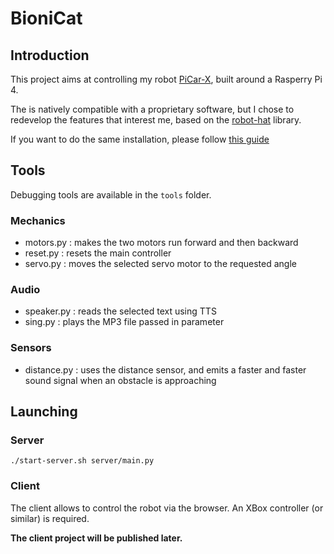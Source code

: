 # BioniCat

## Introduction

This project aims at controlling my robot [PiCar-X](https://docs.sunfounder.com/projects/picar-x/en/latest/), built around a Rasperry Pi 4.

The is natively compatible with a proprietary software, but I chose to redevelop the features that interest me, based on the [robot-hat](https://github.com/sunfounder/robot-hat.git) library.

If you want to do the same installation, please follow [this guide](https://docs.sunfounder.com/projects/picar-x/en/latest/python/python_start/quick_guide_on_python.html)

## Tools

Debugging tools are available in the `tools` folder.

### Mechanics

- motors.py : makes the two motors run forward and then backward
- reset.py : resets the main controller
- servo.py : moves the selected servo motor to the requested angle

### Audio

- speaker.py : reads the selected text using TTS
- sing.py : plays the MP3 file passed in parameter

### Sensors

- distance.py : uses the distance sensor, and emits a faster and faster sound signal when an obstacle is approaching

## Launching

### Server

```
./start-server.sh server/main.py
```

### Client

The client allows to control the robot via the browser. An XBox controller (or similar) is required.

**The client project will be published later.**
